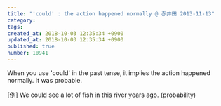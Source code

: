 ```yaml
---
title: "'could' : the action happened normally @ 赤井田 2013-11-13"
category: 
tags: 
created_at: 2018-10-03 12:35:34 +0900
updated_at: 2018-10-03 12:35:34 +0900
published: true
number: 10941
---
```


When you use 'could' in the past tense, it implies the action happened normally. It was probable.

[例] We could see a lot of fish in this river years ago.
(probability)
